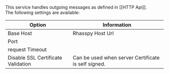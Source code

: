 This service handles outgoing messages as defined in [[HTTP Api]].
<br/>The following settings are available:

| Option                             | Information                                         | 
|------------------------------------|-----------------------------------------------------|
| Base Host                          | Rhasspy Host Url                                    | 
| Port                               |                                                     | 
| request Timeout                    |                                                     | 
| Disable SSL Certificate Validation | Can be used when server Certificate is self signed. | 